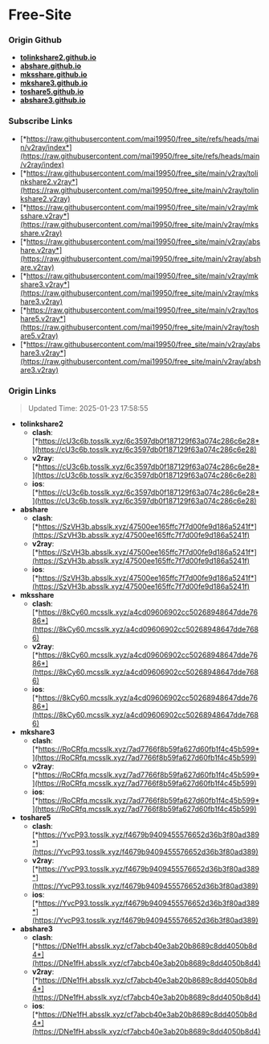 # Free-Site

### Origin Github

- [**tolinkshare2.github.io**](https://github.com/tolinkshare2/tolinkshare2.github.io)
- [**abshare.github.io**](https://github.com/abshare/abshare.github.io)
- [**mksshare.github.io**](https://github.com/mksshare/mksshare.github.io)
- [**mkshare3.github.io**](https://github.com/mkshare3/mkshare3.github.io)
- [**toshare5.github.io**](https://github.com/toshare5/toshare5.github.io)
- [**abshare3.github.io**](https://github.com/abshare3/abshare3.github.io)

### Subscribe Links

- [*https://raw.githubusercontent.com/mai19950/free_site/refs/heads/main/v2ray/index*](https://raw.githubusercontent.com/mai19950/free_site/refs/heads/main/v2ray/index)
- [*https://raw.githubusercontent.com/mai19950/free_site/main/v2ray/tolinkshare2.v2ray*](https://raw.githubusercontent.com/mai19950/free_site/main/v2ray/tolinkshare2.v2ray)
- [*https://raw.githubusercontent.com/mai19950/free_site/main/v2ray/mksshare.v2ray*](https://raw.githubusercontent.com/mai19950/free_site/main/v2ray/mksshare.v2ray)
- [*https://raw.githubusercontent.com/mai19950/free_site/main/v2ray/abshare.v2ray*](https://raw.githubusercontent.com/mai19950/free_site/main/v2ray/abshare.v2ray)
- [*https://raw.githubusercontent.com/mai19950/free_site/main/v2ray/mkshare3.v2ray*](https://raw.githubusercontent.com/mai19950/free_site/main/v2ray/mkshare3.v2ray)
- [*https://raw.githubusercontent.com/mai19950/free_site/main/v2ray/toshare5.v2ray*](https://raw.githubusercontent.com/mai19950/free_site/main/v2ray/toshare5.v2ray)
- [*https://raw.githubusercontent.com/mai19950/free_site/main/v2ray/abshare3.v2ray*](https://raw.githubusercontent.com/mai19950/free_site/main/v2ray/abshare3.v2ray)

### Origin Links

> Updated Time: 2025-01-23 17:58:55

- **tolinkshare2**
  - **clash**: [*https://cU3c6b.tosslk.xyz/6c3597db0f187129f63a074c286c6e28*](https://cU3c6b.tosslk.xyz/6c3597db0f187129f63a074c286c6e28)
  - **v2ray**: [*https://cU3c6b.tosslk.xyz/6c3597db0f187129f63a074c286c6e28*](https://cU3c6b.tosslk.xyz/6c3597db0f187129f63a074c286c6e28)
  - **ios**: [*https://cU3c6b.tosslk.xyz/6c3597db0f187129f63a074c286c6e28*](https://cU3c6b.tosslk.xyz/6c3597db0f187129f63a074c286c6e28)
- **abshare**
  - **clash**: [*https://SzVH3b.absslk.xyz/47500ee165ffc7f7d00fe9d186a5241f*](https://SzVH3b.absslk.xyz/47500ee165ffc7f7d00fe9d186a5241f)
  - **v2ray**: [*https://SzVH3b.absslk.xyz/47500ee165ffc7f7d00fe9d186a5241f*](https://SzVH3b.absslk.xyz/47500ee165ffc7f7d00fe9d186a5241f)
  - **ios**: [*https://SzVH3b.absslk.xyz/47500ee165ffc7f7d00fe9d186a5241f*](https://SzVH3b.absslk.xyz/47500ee165ffc7f7d00fe9d186a5241f)
- **mksshare**
  - **clash**: [*https://8kCy60.mcsslk.xyz/a4cd09606902cc50268948647dde7686*](https://8kCy60.mcsslk.xyz/a4cd09606902cc50268948647dde7686)
  - **v2ray**: [*https://8kCy60.mcsslk.xyz/a4cd09606902cc50268948647dde7686*](https://8kCy60.mcsslk.xyz/a4cd09606902cc50268948647dde7686)
  - **ios**: [*https://8kCy60.mcsslk.xyz/a4cd09606902cc50268948647dde7686*](https://8kCy60.mcsslk.xyz/a4cd09606902cc50268948647dde7686)
- **mkshare3**
  - **clash**: [*https://RoCRfq.mcsslk.xyz/7ad7766f8b59fa627d60fb1f4c45b599*](https://RoCRfq.mcsslk.xyz/7ad7766f8b59fa627d60fb1f4c45b599)
  - **v2ray**: [*https://RoCRfq.mcsslk.xyz/7ad7766f8b59fa627d60fb1f4c45b599*](https://RoCRfq.mcsslk.xyz/7ad7766f8b59fa627d60fb1f4c45b599)
  - **ios**: [*https://RoCRfq.mcsslk.xyz/7ad7766f8b59fa627d60fb1f4c45b599*](https://RoCRfq.mcsslk.xyz/7ad7766f8b59fa627d60fb1f4c45b599)
- **toshare5**
  - **clash**: [*https://YvcP93.tosslk.xyz/f4679b9409455576652d36b3f80ad389*](https://YvcP93.tosslk.xyz/f4679b9409455576652d36b3f80ad389)
  - **v2ray**: [*https://YvcP93.tosslk.xyz/f4679b9409455576652d36b3f80ad389*](https://YvcP93.tosslk.xyz/f4679b9409455576652d36b3f80ad389)
  - **ios**: [*https://YvcP93.tosslk.xyz/f4679b9409455576652d36b3f80ad389*](https://YvcP93.tosslk.xyz/f4679b9409455576652d36b3f80ad389)
- **abshare3**
  - **clash**: [*https://DNe1fH.absslk.xyz/cf7abcb40e3ab20b8689c8dd4050b8d4*](https://DNe1fH.absslk.xyz/cf7abcb40e3ab20b8689c8dd4050b8d4)
  - **v2ray**: [*https://DNe1fH.absslk.xyz/cf7abcb40e3ab20b8689c8dd4050b8d4*](https://DNe1fH.absslk.xyz/cf7abcb40e3ab20b8689c8dd4050b8d4)
  - **ios**: [*https://DNe1fH.absslk.xyz/cf7abcb40e3ab20b8689c8dd4050b8d4*](https://DNe1fH.absslk.xyz/cf7abcb40e3ab20b8689c8dd4050b8d4)
